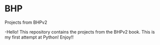 # BHP
Projects from BHPv2

-Hello! This repository contains the projects from the BHPv2 book. This is my first attempt at Python! Enjoy!!
